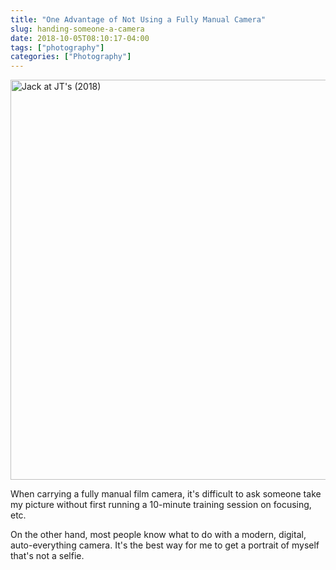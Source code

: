 ```yaml
---
title: "One Advantage of Not Using a Fully Manual Camera"
slug: handing-someone-a-camera
date: 2018-10-05T08:10:17-04:00
tags: ["photography"]
categories: ["Photography"]
---
```


<a data-flickr-embed="true" data-footer="true"  href="https://www.flickr.com/photos/jbaty/30169729857/in/dateposted-public/" title="Jack at JT&#x27;s (2018)"><img src="https://farm2.staticflickr.com/1962/30169729857_38137ae97b_c.jpg" width="800" height="640" alt="Jack at JT&#x27;s (2018)"></a>

When carrying a fully manual film camera, it's difficult to ask someone take my picture without first running a 10-minute training session on focusing, etc.

On the other hand, most people know what to do with a modern, digital, auto-everything camera. It's the best way for me to get a portrait of myself that's not a selfie.